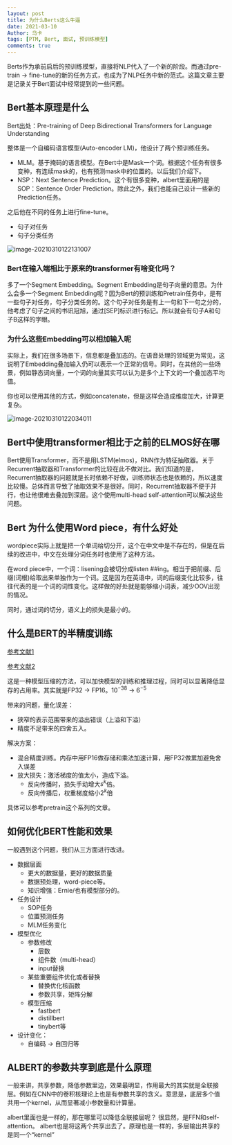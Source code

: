 ```yaml
---
layout: post
title: 为什么Berts这么牛逼
date: 2021-03-10
Author: 乌卡 
tags: [PTM, Bert, 面试, 预训练模型]
comments: true
---
```


Berts作为承前启后的预训练模型，直接将NLP代入了一个新的阶段。而通过pre-train -> fine-tune的新的任务方式，也成为了NLP任务中新的范式。这篇文章主要是记录关于Bert面试中经常提到的一些问题。

## Bert基本原理是什么

Bert出处：Pre-training of Deep Bidirectional Transformers for Language Understanding

整体是一个自编码语言模型(Auto-encoder LM)，他设计了两个预训练任务。

- MLM。基于掩码的语言模型。在Bert中是Mask一个词。根据这个任务有很多变种，有连续mask的，也有预测mask中的位置的。以后我们介绍下。
- NSP：Next Sentence Prediction。这个有很多变种，albert里面用的是SOP：Sentence Order Prediction。除此之外，我们也能自己设计一些新的Prediction任务。

之后他在不同的任务上进行fine-tune。

- 句子对任务
- 句子分类任务

![image-20210310122131007](https://tva1.sinaimg.cn/large/008eGmZEly1goeoxxuyatj30y50eegpg.jpg)

### Bert在输入端相比于原来的transformer有啥变化吗？

多了一个Segment Embedding。Segment Embedding是句子向量的意思。为什么会多一个Segment Embedding呢？因为Bert的预训练和Pretrain任务中，是有一些句子对任务，句子分类任务的。这个句子对任务是有上一句和下一句之分的，他考虑了句子之间的书讯冠旭，通过[SEP]标识进行标记。所以就会有句子A和句子B这样的字眼。

### 为什么这些Embedding可以相加输入呢

实际上，我们在很多场景下，信息都是叠加态的。在语音处理的领域更为常见，这说明了Embedding叠加输入仍可以表示一个正常的信号。同时，在其他的一些场景，例如静态词向量，一个词的向量其实可以认为是多个上下文的一个叠加态平均值。

你也可以使用其他的方式，例如concatenate，但是这样会造成维度加大，计算更复杂。

![image-20210310122034011](https://tva1.sinaimg.cn/large/008eGmZEly1goeowzgsjbj30ry08xgmx.jpg)



## Bert中使用transformer相比于之前的ELMOS好在哪

Bert使用Transformer，而不是用LSTM(elmos)，RNN作为特征抽取器。关于Recurrent抽取器和Transformer的比较在此不做对比。我们知道的是，Recurrent抽取器的问题就是长时依赖不好做，训练师状态也是依赖的，所以速度比较慢。总体而言导致了抽取效果不是很好。同时，Recurrent抽取器不便于并行，也让他很难去叠加到深层。这个使用multi-head self-attention可以解决这些问题。

## Bert 为什么使用Word piece，有什么好处

wordpiece实际上就是把一个单词给切分开，这个在中文中是不存在的，但是在后续的改进中，中文在处理分词任务时也使用了这种方法。

在word piece中，一个词：lisening会被切分成listen ##ing。相当于把前缀、后缀(词根)给取出来单独作为一个词。这是因为在英语中，词的后缀变化比较多，往往代表的是一个词的词性变化。这样做的好处就是能够缩小词表，减少OOV出现的情况。

同时，通过词的切分，语义上的损失是最小的。

## 什么是BERT的半精度训练

[参考文献1](http://market.itcgb.com/Contents/Intel/OR_AI_BJ/images/Brian_DeepLearning_LowNumericalPrecision.pdf)

[参考文献2](https://fyubang.com/2019/08/26/fp16/)

这是一种模型压缩的方法，可以加快模型的训练和推理过程，同时可以显著降低显存的占用率。其实就是FP32 -> FP16。$10^{-38}$ -> $6^{-5}$

带来的问题，量化误差：

- 狭窄的表示范围带来的溢出错误（上溢和下溢）
- 精度不足带来的四舍五入。

解决方案：

- 混合精度训练。内存中用FP16做存储和乘法加速计算，用FP32做累加避免舍入误差
- 放大损失：激活梯度的值太小，造成下溢。
  - 反向传播时，损失手动增大$s^k$倍。
  - 反向传播后，权重梯度缩小$2^k$倍

具体可以参考pretrain这个系列的文章。

## 如何优化BERT性能和效果

一般遇到这个问题，我们从三方面进行改进。

- 数据层面
  - 更大的数据量，更好的数据质量
  - 数据预处理，word-piece等。
  - 知识增强：Ernie/也有模型部分的。
- 任务设计
  - SOP任务
  - 位置预测任务
  - MLM任务变化
- 模型优化
  - 参数修改
    - 层数
    - 组件数（multi-head）
    - input替换
  - 某些重要组件优化或者替换
    - 替换优化核函数
    - 参数共享，矩阵分解
  - 模型压缩
    - fastbert
    - distillbert
    - tinybert等
- 设计变化：
  - 自编码 -> 自回归等

## ALBERT的参数共享到底是什么原理

一般来讲，共享参数，降低参数里边，效果最明显，作用最大的其实就是全联接层。例如在CNN中的卷积核理论上也是有参数共享的含义。意思是，底层多个值共用一个kernel，从而显著减小参数量和计算量。

albert里面也是一样的，那在哪里可以降低全联接层呢？ 很显然，是FFN和self-attention。 albert也是将这两个共享出去了。原理也是一样的，多层输出共享的是同一个“kernel”

